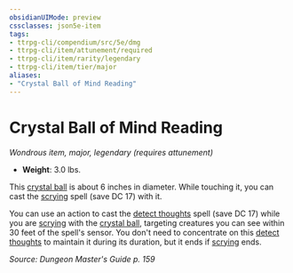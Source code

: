 ```yaml
---
obsidianUIMode: preview
cssclasses: json5e-item
tags:
- ttrpg-cli/compendium/src/5e/dmg
- ttrpg-cli/item/attunement/required
- ttrpg-cli/item/rarity/legendary
- ttrpg-cli/item/tier/major
aliases: 
- "Crystal Ball of Mind Reading"
---
```

# Crystal Ball of Mind Reading
*Wondrous item, major, legendary (requires attunement)*  


- **Weight**: 3.0 lbs.

This [crystal ball](3-Mechanics/CLI/items/crystal-ball.md) is about 6 inches in diameter. While touching it, you can cast the [scrying](3-Mechanics/CLI/spells/scrying.md) spell (save DC 17) with it.

You can use an action to cast the [detect thoughts](3-Mechanics/CLI/spells/detect-thoughts.md) spell (save DC 17) while you are [scrying](3-Mechanics/CLI/spells/scrying.md) with the [crystal ball](3-Mechanics/CLI/items/crystal-ball.md), targeting creatures you can see within 30 feet of the spell's sensor. You don't need to concentrate on this [detect thoughts](3-Mechanics/CLI/spells/detect-thoughts.md) to maintain it during its duration, but it ends if [scrying](3-Mechanics/CLI/spells/scrying.md) ends.

*Source: Dungeon Master's Guide p. 159*